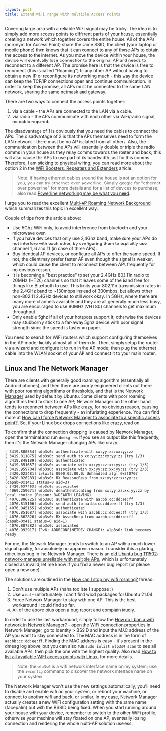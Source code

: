 ```yaml
---
layout: post
title: Extend WiFi range with multiple Access Points
---
```


Covering large area with a reliable WiFi signal may be tricky. The idea is to simply add more access points
to different parts of your house, essentially creating a network which together covers the entire house.
All of the APs (acronym for Access Point) share the same SSID; the client (your laptop or mobile phone)
then knows that it can connect to any of those APs to obtain the access to the internet. As you move
the device within your house, the device will eventually lose connection to the original AP and needs to reconnect
to a different AP. The promise here is that the device is free
to reconnect (this is called "Roaming") to any other AP without having to obtain a new IP or reconfigure its networking much - this way
the device can keep the TCP/IP connections open and continue communication. In order to keep this promise, all APs
must be connected to the same LAN network, sharing
the same netmask and gateway.

There are two ways to connect the access points together:

1. via a cable - the APs are connected to the LAN via a cable.
2. via radio - the APs communicate with each other via WiFi/radio signal, no cable required.

The disadvantage of 1 is obviously that you need the cables to connect the APs.
The disadvantage of 2 is that the APs themselves need to form the LAN network - there must be no AP isolated from all others.
Also, the communication between the APs will essentially double or triple the radio comms in your house as they relay comms
towards the router and back; this will also cause the APs to use part of its bandwidth just for this comms.
Therefore, I am sticking to physical wiring; you can read more about the option 2 in the
[WiFi Boosters, Repeaters and Extenders](https://www.waveform.com/pages/wifi-booster-repeater-extender-differences) article.

> Note: if having ethernet cables around the house is not an option for you, you can try
> ethernet-over-powerline. Simply google for "ethernet over powerline" for more details and
> for a list of devices to purchase; also read [Powerline networking may be what you need](https://www.digitaltrends.com/computing/everything-you-need-to-know-about-powerline-networking/).

I urge you to read the excellent [Multi-AP Roaming Network Background](https://superuser.com/a/122508/750976) which summarizes
this topic in excellent way.

Couple of tips from the article above:
* Use 5Ghz WiFi only, to avoid interference from bluetooth and your microwave oven
* If you have devices that only use 2,4Ghz band, make sure your APs do not interfere with each other, by configuring them to
  explicitly use channel 1, 6 and 11 (in case of three APs).
* Buy identical AP devices, or configure all APs to offer the same speed. If not, the client may prefer faster AP even though
  the signal is weaker, which could cause the client to reconnect between APs frequently for no obvious reason.
* It is becoming a "best practice" to set your 2.4GHz 802.11n radio to 20MHz (HT20) channels so that it leaves some of the band free for things like Bluetooth to use. This limits your 802.11n transmission rates in the 2.4GHz band to ~130mbps instead of 300mbps, but allows other non-802.11 2.4GHz devices to still work okay. In 5GHz, where there are many more channels available and they are all generally much less busy, you are encouraged to use 80MHz (VHT80) channels to get maximum throughput.
* Only enable 5ghz if all of your hotspots support it; otherwise the devices may stubbornly stick
  to a far-away 5ghz device with poor signal strength since the speed is faster on paper.

You need to search for WiFi routers which support configuring themselves in the AP mode; luckily
almost all of them do. Then, simply setup the router via a wizard and configure it to run in the AP
mode; then plug the ethernet cable into the WLAN socket of your AP and connect it to your main router. 

## Linux and The Network Manager

There are clients with generally good roaming algorithm (essentially all Android phones), and then there are
poorly engineered clients out there with poor roaming algorithms or thresholds,
and that is the [Network Manager](https://help.ubuntu.com/community/NetworkManager)
used by default by Ubuntu. Some clients with poor roaming algorithms tend to stick to one AP; Network Manager on the other
hand tends to reconnect between APs like crazy, for no obvious reason, causing the connections to drop frequently -
an infuriating experience.
You can find more at [How can I force Network Manager to associate to a specific access point?](https://askubuntu.com/questions/40038/how-can-i-force-network-manager-to-associate-to-a-specific-access-point).
So, if your Linux box drops connections like crazy, read on.

To confirm that the connection dropping is caused by Network Manager, open the terminal and run `dmesg -w`. If you see
an output like this frequently, then it's the Network Manager changing APs like crazy:

```
[ 3419.800554] wlp3s0: authenticate with xx:yy:zz:xx:yy:zz
[ 3419.811875] wlp3s0: send auth to xx:yy:zz:xx:yy:zz (try 1/3)
[ 3419.848189] wlp3s0: authenticated
[ 3419.851657] wlp3s0: associate with xx:yy:zz:xx:yy:zz (try 1/3)
[ 3419.959704] wlp3s0: associate with xx:yy:zz:xx:yy:zz (try 2/3)
[ 3420.023481] iwlwifi 0000:03:00.0: Unhandled alg: 0x3f0707
[ 3420.026283] wlp3s0: RX ReassocResp from xx:yy:zz:xx:yy:zz (capab=0x1411 status=0 aid=3)
[ 3420.037463] wlp3s0: associated
[ 4069.259671] wlp3s0: deauthenticating from xx:yy:zz:xx:yy:zz by local choice (Reason: 3=DEAUTH_LEAVING)
[ 4076.806725] wlp3s0: authenticate with aa:bb:cc:dd:ee:ff
[ 4076.815106] wlp3s0: send auth to aa:bb:cc:dd:ee:ff (try 1/3)
[ 4076.845155] wlp3s0: authenticated
[ 4076.851687] wlp3s0: associate with aa:bb:cc:dd:ee:ff (try 1/3)
[ 4076.862826] wlp3s0: RX AssocResp from aa:bb:cc:dd:ee:ff (capab=0x411 status=0 aid=1)
[ 4076.887382] wlp3s0: associated
[ 4076.992917] IPv6: ADDRCONF(NETDEV_CHANGE): wlp3s0: link becomes ready
```

For me, the Network Manager tends to switch to an AP with a much lower signal quality,
for absolutely no apparent reason. I consider this a glaring, ridiculous bug in the Network Manager.
There is an [old Ubuntu bug 111502: network-manager unreliable with multiple APs](https://bugs.launchpad.net/ubuntu/+source/network-manager/+bug/111502),
which is unfortunately closed as invalid; let me know if you find a newer bug report
(or please open a new one).

The solutions are outlined in the [How can I stop my wifi roaming?](https://ubuntuforums.org/showthread.php?t=1437212)
thread:
1. Don't use multiple APs (haha too late I suppose :)
2. Use `wicd` - unfortunately I can't find wicd packages for Ubuntu 21.04.
3. Force Network Manager to stay with one AP. This is the best workaround I could find so far.
4. All of the above plus open a bug report and complain loudly.

In order to use the last workaround, simply follow the [How do I ban a wifi network in Network Manager?](https://askubuntu.com/questions/11990/how-do-i-ban-a-wifi-network-in-network-manager) -
open the WiFi connection properties in Network Manager, go to Identity > BSSID and input the MAC address
of the AP you want to stay connected to. The MAC address is in the form of `aa:bb:cc:dd:ee:ff`. Finding the MAC address
is easy - it's present in the dmesg log above, but you can also run `sudo iwlist wlp3s0 scan`
to see all available APs, then pick the one with the highest quality. Also read
[How to list all available WIFI access points with Linux.](https://securitronlinux.com/debian-testing/how-to-list-all-available-wifi-access-points-with-linux/)
for more details.

> Note: the `wlp3s0` is a wifi network interface name on my system; use the `iwconfig` command
> to discover the network interface name on your system.

The Network Manager won't use the new settings automatically, you'll need to
disable and enable wifi on your system, or reboot your machine, or connect to another wifi and back, or similar.
In my case, Network Manager actually creates a new WiFi configuration setting with the same name (facepalm)
but with the BSSID being fixed. When you start running around your house with your device, remember to
switch to the other WiFi profile, otherwise your machine will stay fixated on one AP, eventually
losing connection and rendering the whole multi-AP solution useless.

